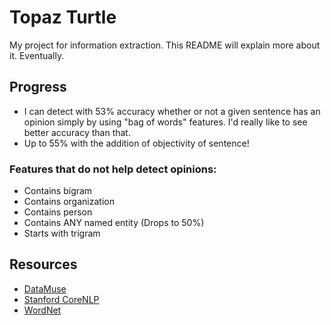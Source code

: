 # Topaz Turtle

My project for information extraction. This README will explain more about it. Eventually.

## Progress

* I can detect with 53% accuracy whether or not a given sentence has an opinion simply by using "bag of words" features.
I'd really like to see better accuracy than that.
* Up to 55% with the addition of objectivity of sentence!

### Features that do not help detect opinions:

* Contains bigram
* Contains organization
* Contains person
* Contains ANY named entity (Drops to 50%)
* Starts with trigram

## Resources

* [DataMuse](http://www.datamuse.com/api/)
* [Stanford CoreNLP](https://stanfordnlp.github.io/CoreNLP/simple.html)
* [WordNet](https://wordnet.princeton.edu/)